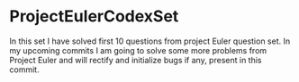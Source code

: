 # ProjectEulerCodexSet
In this set I have solved first 10 questions from project Euler question set.
In my upcoming commits I am going to solve some more problems from Project Euler and will rectify and initialize bugs if any, present in this commit.
